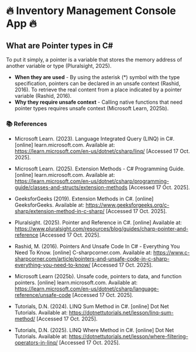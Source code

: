 # 🔥 Inventory Management Console App 🔥

## What are Pointer types in C#
To put it simply, a pointer is a variable that stores the memory address of another variable or type (Pluralsight, 2025). 
- **When they are used** - By using the asterisk (*) symbol with the type specification, pointers can be declared in an unsafe context (Rashid, 2016). To retrieve the real content from a place indicated by a pointer variable (Rashid, 2016).
- **Why they require unsafe context** - Calling native functions that need pointer types requires unsafe context (Microsoft Learn, 2025b).
  
### 📚 References

- Microsoft Learn. (2023). Language Integrated Query (LINQ) in C#. [online] learn.microsoft.com. Available at: https://learn.microsoft.com/en-us/dotnet/csharp/linq/ [Accessed 17 Oct. 2025].
  
- Microsoft Learn. (2025). Extension Methods - C# Programming Guide. [online] learn.microsoft.com. Available at: https://learn.microsoft.com/en-us/dotnet/csharp/programming-guide/classes-and-structs/extension-methods [Accessed 17 Oct. 2025].
  
- GeeksforGeeks (2019). Extension Methods in C#. [online] GeeksforGeeks. Available at: https://www.geeksforgeeks.org/c-sharp/extension-method-in-c-sharp/ [Accessed 17 Oct. 2025].

- Pluralsight. (2025). Pointer and Reference in C#. [online] Available at: https://www.pluralsight.com/resources/blog/guides/charp-pointer-and-reference [Accessed 17 Oct. 2025].

- Rashid, M. (2016). Pointers And Unsafe Code In C# - Everything You Need To Know. [online] C-sharpcorner.com. Available at: https://www.c-sharpcorner.com/article/pointers-and-unsafe-code-in-c-sharp-everything-you-need-to-know/ [Accessed 17 Oct. 2025].

- Microsoft Learn (2025b). Unsafe code, pointers to data, and function pointers. [online] learn.microsoft.com. Available at: https://learn.microsoft.com/en-us/dotnet/csharp/language-reference/unsafe-code [Accessed 17 Oct. 2025].

- Tutorials, D.N. (2024). LINQ Sum Method in C#. [online] Dot Net Tutorials. Available at: https://dotnettutorials.net/lesson/linq-sum-method/ [Accessed 17 Oct. 2025].

- Tutorials, D.N. (2025). LINQ Where Method in C#. [online] Dot Net Tutorials. Available at: https://dotnettutorials.net/lesson/where-filtering-operators-in-linq/ [Accessed 17 Oct. 2025].
